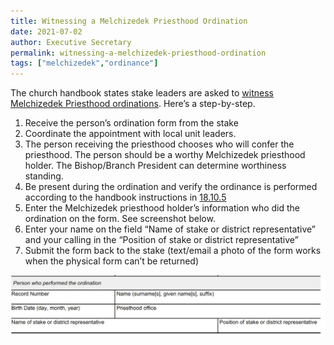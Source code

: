 ```yaml
---
title: Witnessing a Melchizedek Priesthood Ordination
date: 2021-07-02
author: Executive Secretary
permalink: witnessing-a-melchizedek-priesthood-ordination
tags: ["melchizedek","ordinance"]
---
```

The church handbook states stake leaders are asked to [witness Melchizedek Priesthood ordinations](https://www.churchofjesuschrist.org/study/manual/general-handbook/18-priesthood-ordinances-and-blessings?lang=eng&para=title_number32-p160#title_number32). Here’s a step-by-step.

1. Receive the person’s ordination form from the stake
2. Coordinate the appointment with local unit leaders.
3. The person receiving the priesthood chooses who will confer the priesthood. The person should be a worthy Melchizedek priesthood holder. The Bishop/Branch President can determine worthiness standing.
4. Be present during the ordination and verify the ordinance is performed according to the handbook instructions in [18.10.5](https://www.churchofjesuschrist.org/study/manual/general-handbook/18-priesthood-ordinances-and-blessings?lang=eng#title_number34)
5. Enter the Melchizedek priesthood holder’s information who did the ordination on the form. See screenshot below.
6. Enter your name on the field “Name of stake or district representative” and your calling in the “Position of stake or district representative”
7. Submit the form back to the stake (text/email a photo of the form works when the physical form can’t be returned)

![](../assets/1_pHDBZqJT2iiMEbhdwA4S_A.webp)
